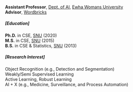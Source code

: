 **Assistant Professor**, [Dept. of AI](https://ai.ewha.ac.kr/deptai/index.do), [Ewha Womans University](http://www.ewha.ac.kr/ewha/index.do)<br>
**Advisor**, [Wordbricks](https://wordbricks.super.site/)

<!-- ##### <u>Education</u> -->
##### [Education]
**Ph.D.** in CSE, [SNU](https://www.snu.ac.kr/) (2020)<br>
**M.S.** in CSE, [SNU](https://www.snu.ac.kr/) (2015)<br>
**B.S.** in CSE & Statistics, [SNU](https://www.snu.ac.kr/) (2013)

##### [Research Interest]
Object Recognition (e.g., Detection and Segmentation)<br>
Weakly/Semi Supervised Learning<br>
Active Learning, Robust Learning<br>
AI + X (e.g., Medicine, Surveillance, and Process Automation)
